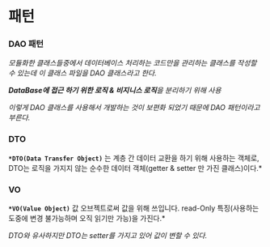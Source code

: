 # 패턴

### DAO 패턴

*모듈화한 클래스들중에서 데이터베이스 처리하는 코드만을 관리하는 클래스를 작성할
수 있는데 이 클래스 파일을 DAO 클래스라고 한다.* 

***DataBase에 접근 하기 위한 로직 & 비지니스 로직**을 분리하기 위해 사용*

*이렇게 DAO 클래스를 사용해서 개발하는 것이 보편화 되었기 때문에 DAO 패턴이라고 부른다.*

### DTO

**`*DTO(Data Transfer Object)`** 는 계층 간 데이터 교환을 하기 위해 사용하는 객체로, DTO는 로직을 가지지 않는 순수한 데이터 객체(getter & setter 만 가진 클래스)이다.*

### VO

**`*VO(Value Object)`** 값 오브젝트로써 값을 위해 쓰입니다. read-Only 특징(사용하는 도중에 변경 불가능하며 오직 읽기만 가능)을 가진다.*

*DTO와 유사하지만 DTO는 setter를 가지고 있어 값이 변할 수 있다.*
